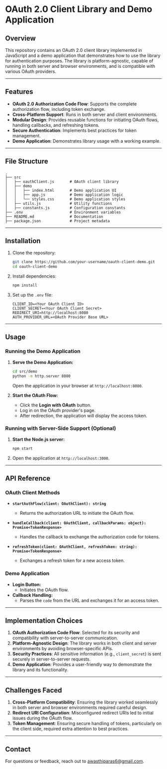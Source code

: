 # OAuth 2.0 Client Library and Demo Application

## Overview
This repository contains an OAuth 2.0 client library implemented in JavaScript and a demo application that demonstrates how to use the library for authentication purposes. The library is platform-agnostic, capable of running in both server and browser environments, and is compatible with various OAuth providers.

---

## Features
- **OAuth 2.0 Authorization Code Flow**: Supports the complete authorization flow, including token exchange.
- **Cross-Platform Support**: Runs in both server and client environments.
- **Modular Design**: Provides reusable functions for initiating OAuth flows, handling callbacks, and refreshing tokens.
- **Secure Authentication**: Implements best practices for token management.
- **Demo Application**: Demonstrates library usage with a working example.

---

## File Structure
```plaintext
.
├── src
│   ├── oauthClient.js       # OAuth client library
│   ├── demo
│   │   ├── index.html       # Demo application UI
│   │   ├── app.js           # Demo application logic
│   │   └── styles.css       # Demo application styles
│   ├── utils.js             # Utility functions
│   ├── constants.js         # Configuration constants
├── .env                     # Environment variables
├── README.md                # Documentation
├── package.json             # Project metadata
```

---

## Installation
1. Clone the repository:
   ```bash
   git clone https://github.com/your-username/oauth-client-demo.git
   cd oauth-client-demo
   ```

2. Install dependencies:
   ```bash
   npm install
   ```

3. Set up the `.env` file:
   ```plaintext
   CLIENT_ID=<Your OAuth Client ID>
   CLIENT_SECRET=<Your OAuth Client Secret>
   REDIRECT_URI=http://localhost:8080
   AUTH_PROVIDER_URL=<OAuth Provider Base URL>
   ```

---

## Usage
### Running the Demo Application
1. **Serve the Demo Application:**
   ```bash
   cd src/demo
   python -m http.server 8080
   ```
   Open the application in your browser at `http://localhost:8080`.

2. **Start the OAuth Flow:**
   - Click the **Login with OAuth** button.
   - Log in on the OAuth provider's page.
   - After redirection, the application will display the access token.

### Running with Server-Side Support (Optional)
1. **Start the Node.js server:**
   ```bash
   npm start
   ```

2. Open the application at `http://localhost:3000`.

---

## API Reference
### OAuth Client Methods
- **`startAuthFlow(client: OAuthClient): string`**
  - Returns the authorization URL to initiate the OAuth flow.

- **`handleCallback(client: OAuthClient, callbackParams: object): Promise<TokenResponse>`**
  - Handles the callback to exchange the authorization code for tokens.

- **`refreshToken(client: OAuthClient, refreshToken: string): Promise<TokenResponse>`**
  - Exchanges a refresh token for a new access token.

### Demo Application
- **Login Button:**
  - Initiates the OAuth flow.
- **Callback Handling:**
  - Parses the `code` from the URL and exchanges it for an access token.

---

## Implementation Choices
1. **OAuth Authorization Code Flow**: Selected for its security and compatibility with server-to-server communication.
2. **Platform-Agnostic Design**: The library works in both client and server environments by avoiding browser-specific APIs.
3. **Security Practices**: All sensitive information (e.g., `client_secret`) is sent securely in server-to-server requests.
4. **Demo Application**: Provides a user-friendly way to demonstrate the library and its functionality.

---

## Challenges Faced
1. **Cross-Platform Compatibility**: Ensuring the library worked seamlessly in both server and browser environments required careful design.
2. **Redirect URI Configuration**: Misconfigured redirect URIs led to initial issues during the OAuth flow.
3. **Token Management**: Ensuring secure handling of tokens, particularly on the client side, required extra attention to best practices.

---

## Contact
For questions or feedback, reach out to awasthiparas6@gmail.com.
